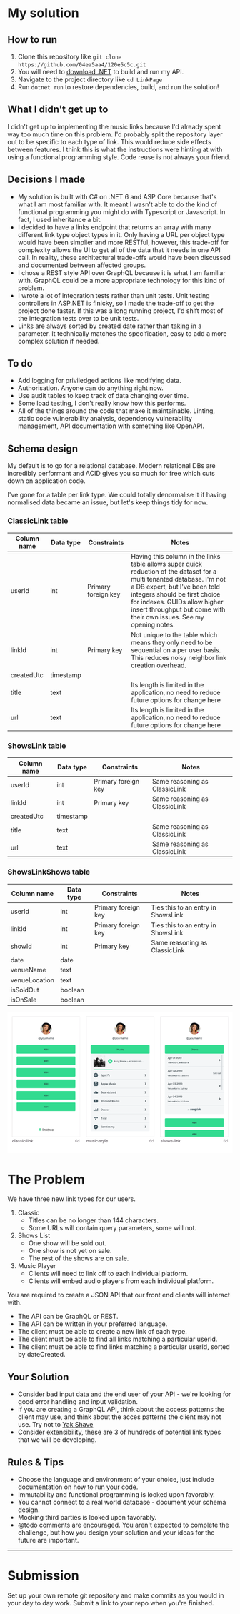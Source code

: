 # My solution

## How to run
1. Clone this repository like `git clone https://github.com/04ea5aa4/120e5c5c.git`
2. You will need to [download .NET](https://dotnet.microsoft.com/en-us/download) to build and run my API.
3. Navigate to the project directory like `cd LinkPage`
4. Run `dotnet run` to restore dependencies, build, and run the solution!

## What I didn't get up to
I didn't get up to implementing the music links because I'd already spent way too much time on this problem. I'd probably split the repository layer out to be specific to each type of link. This would reduce side effects between features. I think this is what the instructions were hinting at with using a functional programming style. Code reuse is not always your friend.

## Decisions I made
* My solution is built with C# on .NET 6 and ASP Core because that's what I am most familiar with. It meant I wasn't able to do the kind of functional programming you might do with Typescript or Javascript. In fact, I used inheritance a bit.
* I decided to have a links endpoint that returns an array with many different link type object types in it. Only having a URL per object type would have been simplier and more RESTful, however, this trade-off for complexity allows the UI to get all of the data that it needs in one API call. In reality, these architectural trade-offs would have been discussed and documented between affected groups.
* I chose a REST style API over GraphQL because it is what I am familiar with. GraphQL could be a more appropriate technology for this kind of problem.
* I wrote a lot of integration tests rather than unit tests. Unit testing controllers in ASP.NET is finicky, so I made the trade-off to get the project done faster. If this was a long running project, I'd shift most of the integration tests over to be unit tests.
* Links are always sorted by created date rather than taking in a parameter. It technically matches the specification, easy to add a more complex solution if needed.

## To do
* Add logging for priviledged actions like modifying data.
* Authorisation. Anyone can do anything right now.
* Use audit tables to keep track of data changing over time.
* Some load testing, I don't really know how this performs.
* All of the things around the code that make it maintainable. Linting, static code vulnerability analysis, dependency vulnerability management, API documentation with something like OpenAPI.

## Schema design
My default is to go for a relational database. Modern relational DBs are incredibly performant and ACID gives you so much for free which cuts down on application code.

I've gone for a table per link type. We could totally denormalise it if having normalised data became an issue, but let's keep things tidy for now.

### ClassicLink table
| Column name | Data type | Constraints         | Notes |
| ----------- | --------- | --------------      | ----- |
| userId      | int       | Primary foreign key | Having this column in the links table allows super quick reduction of the dataset for a multi tenanted database. I'm not a DB expert, but I've been told integers should be first choice for indexes. GUIDs allow higher insert throughput but come with their own issues. See my opening notes. |
| linkId      | int       | Primary key         | Not unique to the table which means they only need to be sequential on a per user basis. This reduces noisy neighbor link creation overhead. |
| createdUtc | timestamp  |                     |       |
| title      | text       |                     | Its length is limited in the application, no need to reduce future options for change here |
| url        | text       |                     | Its length is limited in the application, no need to reduce future options for change here |


### ShowsLink table
| Column name | Data type | Constraints         | Notes                         |
| ----------- | --------- | --------------      | ----------------------------- |
| userId      | int       | Primary foreign key | Same reasoning as ClassicLink |
| linkId      | int       | Primary key         | Same reasoning as ClassicLink |
| createdUtc  | timestamp |                     |                               |
| title       | text      |                     | Same reasoning as ClassicLink |
| url         | text      |                     | Same reasoning as ClassicLink |

### ShowsLinkShows table
| Column name   | Data type | Constraints         | Notes               |
| ------------- | --------- | --------------      | ------------------- |
| userId        | int       | Primary foreign key | Ties this to an entry in ShowsLink |
| linkId        | int       | Primary foreign key | Ties this to an entry in ShowsLink |
| showId        | int       | Primary key         | Same reasoning as ClassicLink |
| date          | date      |                     |                     |
| venueName     | text      |                     |                     |
| venueLocation | text      |                     |                     |
| isSoldOut     | boolean   |                     |                     |
| isOnSale      | boolean   |                     |                     |

<p align="center">
  <img src="./Screen%20Shot%202019-07-08%20at%202.09.47%20pm.png">
</p>

# The Problem
We have three new link types for our users.

1. Classic
	- Titles can be no longer than 144 characters.
	- Some URLs will contain query parameters, some will not.
2. Shows List
	- One show will be sold out.
	- One show is not yet on sale.
	- The rest of the shows are on sale.
3. Music Player
	- Clients will need to link off to each individual platform.
	- Clients will embed audio players from each individual platform.
	
You are required to create a JSON API that our front end clients will interact with.

- The API can be GraphQL or REST.
- The API can be written in your preferred language.
- The client must be able to create a new link of each type.
- The client must be able to find all links matching a particular userId.
- The client must be able to find links matching a particular userId, sorted by dateCreated.


## Your Solution

- Consider bad input data and the end user of your API - we're looking for good error handling and input validation.
- If you are creating a GraphQL API, think about the access patterns the client may use, and think about the acces patterns the client may not use. Try not to [Yak Shave](https://seths.blog/2005/03/dont_shave_that/)
- Consider extensibility, these are 3 of hundreds of potential link types that we will be developing.


## Rules & Tips

- Choose the language and environment of your choice, just include documentation on how to run your code.
- Immutability and functional programming is looked upon favorably.
- You cannot connect to a real world database - document your schema design.
- Mocking third parties is looked upon favorably.
- @todo comments are encouraged. You aren't expected to complete the challenge, but how you design your solution and your ideas for the future are important.

---
# Submission
Set up your own remote git repository and make commits as you would in your day to day work. Submit a link to your repo when you're finished.

